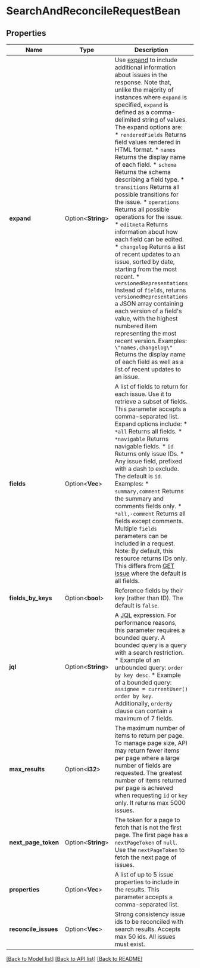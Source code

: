# SearchAndReconcileRequestBean

## Properties

Name | Type | Description | Notes
------------ | ------------- | ------------- | -------------
**expand** | Option<**String**> | Use [expand](#expansion) to include additional information about issues in the response. Note that, unlike the majority of instances where `expand` is specified, `expand` is defined as a comma-delimited string of values. The expand options are:   *  `renderedFields` Returns field values rendered in HTML format.  *  `names` Returns the display name of each field.  *  `schema` Returns the schema describing a field type.  *  `transitions` Returns all possible transitions for the issue.  *  `operations` Returns all possible operations for the issue.  *  `editmeta` Returns information about how each field can be edited.  *  `changelog` Returns a list of recent updates to an issue, sorted by date, starting from the most recent.  *  `versionedRepresentations` Instead of `fields`, returns `versionedRepresentations` a JSON array containing each version of a field's value, with the highest numbered item representing the most recent version.  Examples: `\"names,changelog\"` Returns the display name of each field as well as a list of recent updates to an issue. | [optional]
**fields** | Option<**Vec<String>**> | A list of fields to return for each issue. Use it to retrieve a subset of fields. This parameter accepts a comma-separated list. Expand options include:   *  `*all` Returns all fields.  *  `*navigable` Returns navigable fields.  *  `id` Returns only issue IDs.  *  Any issue field, prefixed with a dash to exclude.  The default is `id`.  Examples:   *  `summary,comment` Returns the summary and comments fields only.  *  `*all,-comment` Returns all fields except comments.  Multiple `fields` parameters can be included in a request.  Note: By default, this resource returns IDs only. This differs from [GET issue](#api-rest-api-3-issue-issueIdOrKey-get) where the default is all fields. | [optional]
**fields_by_keys** | Option<**bool**> | Reference fields by their key (rather than ID). The default is `false`. | [optional]
**jql** | Option<**String**> | A [JQL](https://confluence.atlassian.com/x/egORLQ) expression. For performance reasons, this parameter requires a bounded query. A bounded query is a query with a search restriction.   *  Example of an unbounded query: `order by key desc`.  *  Example of a bounded query: `assignee = currentUser() order by key`.  Additionally, `orderBy` clause can contain a maximum of 7 fields. | [optional]
**max_results** | Option<**i32**> | The maximum number of items to return per page. To manage page size, API may return fewer items per page where a large number of fields are requested. The greatest number of items returned per page is achieved when requesting `id` or `key` only. It returns max 5000 issues. | [optional][default to 50]
**next_page_token** | Option<**String**> | The token for a page to fetch that is not the first page. The first page has a `nextPageToken` of `null`. Use the `nextPageToken` to fetch the next page of issues. | [optional]
**properties** | Option<**Vec<String>**> | A list of up to 5 issue properties to include in the results. This parameter accepts a comma-separated list. | [optional]
**reconcile_issues** | Option<**Vec<i64>**> | Strong consistency issue ids to be reconciled with search results. Accepts max 50 ids. All issues must exist. | [optional]

[[Back to Model list]](../README.md#documentation-for-models) [[Back to API list]](../README.md#documentation-for-api-endpoints) [[Back to README]](../README.md)


